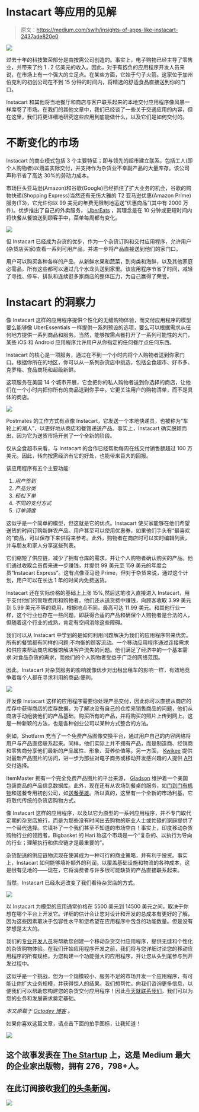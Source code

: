 # Instacart 等应用的见解

> 原文：<https://medium.com/swlh/insights-of-apps-like-instacart-2437ade820e0>

![](img/62c3c909d58c867c241d58773c26cb0e.png)

过去十年的科技繁荣部分是由按需公司创造的。事实上，电子购物已经主导了零售业，并带来了约 1 . 2 亿美元的收入。因此，对于有抱负的应用程序开发人员来说，在市场上有一个强大的立足点。在某些方面，它始于勺子火箭。这家位于加州伯克利的初创公司在不到 15 分钟的时间内，将精选的舒适食品直接送到你的门口。

Instacart 和其他将当地餐厅和商店与客户联系起来的本地交付应用程序像风暴一样席卷了市场。在我们的其他文章中，我们已经谈了一些关于交通应用的内容，但在这里，我们将更详细地研究这些应用到底能做什么，以及它们是如何交付的。

# 不断变化的市场

Instacart 的商业模式包括 3 个主要特征；即与领先的超市建立联系，包括工人(即个人购物者)以涵盖实际交付，并支持作为杂货业不幸副产品的大量库存。该公司声称节省了高达 30%的劳动力成本。

市场巨头亚马逊(Amazon)和谷歌(Google)已经抓住了扩大业务的机会，谷歌的购物快递(Shopping Express)当然还有无伤大雅的 T2 亚马逊优惠(Amazon Prime)服务(T3)，它允许你以 99 美元的年费无限制地运送“优惠商品”(其中有 2000 万件)。优步推出了自己的外卖服务， [UberEats](https://newsroom.uber.com/ubereats-tech-update/) ，其理念是在 10 分钟或更短时间内将快餐从餐馆送到顾客手中，菜单每周都有变化。

![](img/957d0e14db7e0404f9c9331096d4122c.png)

但 Instacart 已经成为杂货的优步，作为一个杂货订购和交付应用程序，允许用户(杂货店买家)查看一系列可用产品，并进一步将产品直接送到他们的家门口。

用户可以购买各种各样的产品，从新鲜水果和蔬菜，到肉类和海鲜，以及其他家庭必需品，所有这些都可以通过几个水龙头送到家里。该应用程序节省了时间，减轻了寻找、停车、排队和连续逛多家商店的整体压力，为自己赢得了荣誉。

# Instacart 的洞察力

像 Instacart 这样的应用程序提供个性化的无缝购物体验，而交付应用程序的模型要么能够像 UberEssentials 一样提供一系列预设的选项，要么可以根据需求从任何地方提供一系列商品和服务。当然，能够按需点餐打开了一系列可能性的大门，某些 iOS 和 Android 应用程序允许用户从你指定的任何餐厅点任何东西。

Instacart 的核心是一项服务，通过在不到一个小时内将个人购物者送到你家门口。根据你所在的地区，你可以从一系列杂货店中挑选，包括全食超市、好市多、克罗格、食品商场和超级新鲜。

这项服务在美国 14 个城市开展，它会把你的私人购物者送到你选择的商店，让他们在一个小时内把你所有的商品送到你手中。它更关注用户的购物清单，而不是具体的商店。

![](img/7c34d2a108ac33854c704b612f6c41d3.png)

Postmates 的工作方式有点像 Instacart，它发送一个本地快递员，也被称为“车轮上的潮人”，以更好地从商店和餐馆递送产品。事实上，Instacart 确实脱颖而出，因为它为送货市场开创了一个全新的阶段。

仅从全食超市来看，与 Instacart 的合作已经帮助每周在线交付销售额超过 100 万美元。因此，转向按需经济有它的好处，也能带来巨大的回报。

该应用程序有五个主要功能:

1.  *用户签到*
2.  *产品分类*
3.  *轻松下单*
4.  *不同的支付方式*
5.  *订单调度*

这似乎是一个简单的模型，但这就是它的优点。Instacart 使买家能够在他们希望送货的时间订购新鲜农产品。用户甚至可以使用优惠券，如果他们手头有“最喜欢的”商品，可以保存下来供将来参考。此外，购物者在商店时可以实时编辑列表，并与朋友和家人分享这些列表。

它们缩短了供应链，减少了拥有仓库的需求，并让个人购物者确认购买的产品。他们通过收取会员费来进一步赚钱，并提供 99 美元至 159 美元的年度会员“Instacart Express”。这有点像亚马逊 Prime，但对于杂货来说，通过这个计划，用户可以在长达 1 年的时间内免费送货。

Instacart 还在实际价格的基础上上涨 15%,然后这笔收入直接进入 Instacart，用于支付他们的管理费用和购物者。他们还从送货费中赚钱，向顾客收取 3.99 美元到 5.99 美元不等的费用，根据地点不同，最高可达 11.99 美元。和其他行业一样，这个行业也存在一些问题，即获得合适的产品和确保个人购物者是合法的人，但随着这个行业的成熟，肯定有空间消除这些障碍。

我们可以从 Instacart 中学到的是如何利用问题解决为我们的应用程序带来优势。所有的餐馆都有同样的问题:不均衡的顾客流动。一个移动应用程序通过连接需求和供应来帮助商店和餐馆解决客户流失的问题。他们满足了经济中的一个基本需求:对食品杂货的需求，而他们的个人购物者受益于广泛的网络范围。

因此，Instacart 对杂货服务的影响就像优步对出租出租车的影响一样，有效地竞争着每个人都在寻求利用的商品:便利。

![](img/4293fdaf5f9ef0d372325f976e1129e9.png)

开发像 Instacart 这样的应用程序需要你处理产品交付，因此你可以直接从商店的库存中获得商店的库存数据。为了解决没有自己的仓库来销售商品的问题，他们从商店手动组装他们的产品基础，购买所有的产品，并将购买的照片上传到网上。这是一种新颖的方法，也是各种创业公司以某种方式整合的方法。

例如，Shotfarm 充当了一个免费产品图像交换平台，通过用户自己的内容网络将用户与产品直接联系起来。同样，他们实际上并不拥有产品，而是制造商、经销商和零售商分享他们最新的产品属性、形象、营养价值等。另一方面， [Kwikee](https://www.kwikeesystems.com/members/handler?func=display_welcome) 提供对最新产品图片的访问，进一步为那些对电子商务或移动开发感兴趣的人提供 [API](https://www.kwikeesystems.com/api-product-image-delivery.shtml) 交付选择。

ItemMaster 拥有一个完全免费产品图片的平台来源， [Gladson](http://www.gladson.com/) 维护着一个美国包装商品的产品信息数据库。此外，现在还有从农场到餐桌的服务，如[门到门有机物](http://www.cbinsights.com/company/door-to-door-organics)和送餐专用初创公司，如[送餐英雄](http://www.cbinsights.com/company/delivery-hero)。所以真的，这里有一个全新的市场利基，它将取代传统的杂货店购物方式。

像 Instacart 这样的应用程序，以及以它为原型的一系列应用程序，并不专门取代定期的杂货店旅行，而是为那些没有时间出去购物的职业人士或忙碌的家庭提供了一个替代选择。它填补了一个我们甚至不知道的市场空白！事实上，印度移动杂货购物行业的领跑者，Bigbasket 的 Hari 称这个市场是一个“复杂的、以执行为导向的行业；理解执行和供应链才是最重要的”。

杂货配送的供应链物流现在使其成为一种可行的商业策略，并有利于投资。事实上，Instacart 如何能够填补额外的利润，以覆盖基础设施和物流的各种成本，这是很有见地的——现在，它将消费者与许多很可能缺货的产品直接联系起来。

当然，Instacart 已经永远改变了我们看待杂货店的方式。

![](img/199a8a5534e72f53373a81b6682595a3.png)

以 Instacart 为模型的应用通常价格在 5500 美元到 14500 美元之间，取决于你想在哪个平台上开发它。详细的估计会让您对设计和开发的总成本有更好的了解，因为这些因素取决于包容性水平和您希望在应用程序中包含的功能数量。但是没有梦想是太大的。

我们的[专业开发人员](https://octodev.net/portfolio/)将帮助您创建一个移动杂货交付应用程序，提供无缝和个性化的杂货购物体验。在我们开始应用程序开发之前，我们将与您详细讨论您的移动应用程序的所有规格，为您构建一个功能强大的应用程序，并让您从头到尾参与到开发过程中。

这似乎是一个挑战，但为一个规模较小、服务不足的市场开发一个应用程序，有可能让你扩大业务规模，并获得惊人的结果。我们想帮忙。向我们咨询更多信息，以便我们可以帮助您构建您的杂货交付应用程序！因此[今天就联系我们](https://octodev.net/contact-us/)，我们可以为您的业务和发展需求奠定基础。

*本文原载于* [*Octodev 博客*](https://octodev.net/insights-of-apps-like-instacart/) *。*

如果你喜欢这篇文章，请点击下面的拍手图标，让我知道！

![](img/731acf26f5d44fdc58d99a6388fe935d.png)

## 这个故事发表在 [The Startup](https://medium.com/swlh) 上，这是 Medium 最大的企业家出版物，拥有 276，798+人。

## 在此订阅接收[我们的头条新闻](http://growthsupply.com/the-startup-newsletter/)。

![](img/731acf26f5d44fdc58d99a6388fe935d.png)